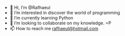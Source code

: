 - 👋 Hi, I’m @Rafhaeul
- 👀 I’m interested in discover the world of programming  
- 🌱 I’m currently learning Python
- 💞️ I’m looking to collaborate on my knowledge. =P
- 📫 How to reach me rafhaeul@hotmail.com

<!---
Rafhaeul/Rafhaeul is a ✨ special ✨ repository because its `README.md` (this file) appears on your GitHub profile.
You can click the Preview link to take a look at your changes.
--->
